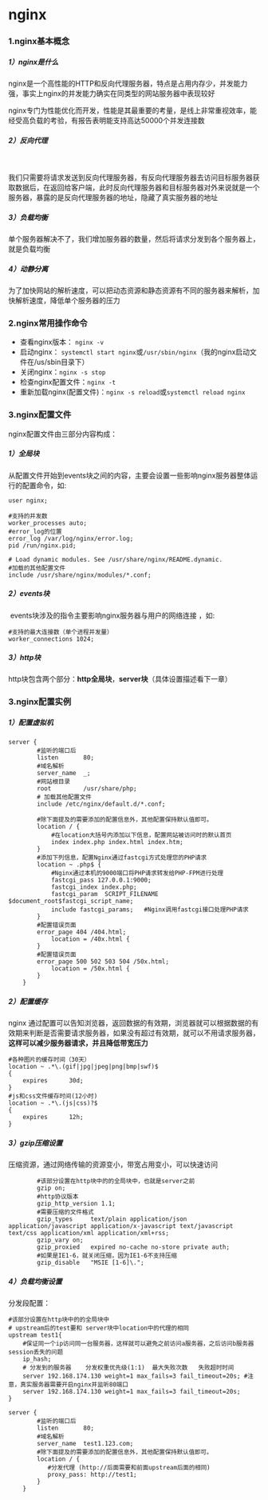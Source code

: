 # nginx

### 1.nginx基本概念

##### 1）nginx是什么

​		nginx是一个高性能的HTTP和反向代理服务器，特点是占用内存少，并发能力强，事实上nginx的并发能力确实在同类型的网站服务器中表现较好

​		nginx专门为性能优化而开发，性能是其最重要的考量，是线上非常重视效率，能经受高负载的考验，有报告表明能支持高达50000个并发连接数

##### 2）反向代理

​		<!--正向代理：在客户端（浏览器）配置代理服务器，通过代理服务器进行互联网访问-->

​		我们只需要将请求发送到反向代理服务器，有反向代理服务器去访问目标服务器获取数据后，在返回给客户端，此时反向代理服务器和目标服务器对外来说就是一个服务器，暴露的是反向代理服务器的地址，隐藏了真实服务器的地址

##### 3）负载均衡

​		单个服务器解决不了，我们增加服务器的数量，然后将请求分发到各个服务器上，就是负载均衡

##### 4）动静分离

​		为了加快网站的解析速度，可以把动态资源和静态资源有不同的服务器来解析，加快解析速度，降低单个服务器的压力



### 2.nginx常用操作命令

- 查看nginx版本： `nginx -v`  
- 启动nginx： `systemctl start nginx`或`/usr/sbin/nginx`（我的nginx启动文件在/us/sbin目录下）
- 关闭nginx：`nginx -s stop`
- 检查nginx配置文件：`nginx -t`
- 重新加载nginx(配置文件)：`nginx -s reload`或`systemctl reload nginx`



### 3.nginx配置文件

<!--nginx配置文件一般在/usr/local/nginx目录中，如果没有，可以通过whereis nginx 查找一下-->

nginx配置文件由三部分内容构成：

##### 1）全局块

​		从配置文件开始到events块之间的内容，主要会设置一些影响nginx服务器整体运行的配置命令，如: 	

```nginx
user nginx;

#支持的并发数
worker_processes auto;
#error_log的位置
error_log /var/log/nginx/error.log;
pid /run/nginx.pid;

# Load dynamic modules. See /usr/share/nginx/README.dynamic.
#加载的其他配置文件
include /usr/share/nginx/modules/*.conf;

```

##### 2）events块

​		events块涉及的指令主要影响nginx服务器与用户的网络连接 ，如:

```nginx
#支持的最大连接数（单个进程并发量）
worker_connections 1024;
```

##### 3）http块

<!--nginx服务器中配置最频繁的部分-->

http块包含两个部分：**http全局块**，**server块**（具体设置描述看下一章）



### 3.nginx配置实例

##### 1）配置虚拟机

<!--这里主要展示server块中的配置-->

```nginx
server {
    	#监听的端口后
        listen       80;
    	#域名解析
        server_name  _;
    	#网站根目录
        root         /usr/share/php;
        # 加载其他配置文件
        include /etc/nginx/default.d/*.conf;

        #除下面提及的需要添加的配置信息外，其他配置保持默认值即可。
        location / {
            #在location大括号内添加以下信息，配置网站被访问时的默认首页
            index index.php index.html index.htm;
        }
        #添加下列信息，配置Nginx通过fastcgi方式处理您的PHP请求
        location ~ .php$ {
        	#Nginx通过本机的9000端口将PHP请求转发给PHP-FPM进行处理
            fastcgi_pass 127.0.0.1:9000;   
            fastcgi_index index.php;
            fastcgi_param  SCRIPT_FILENAME  $document_root$fastcgi_script_name;
            include fastcgi_params;   #Nginx调用fastcgi接口处理PHP请求
        }
		#配置错误页面
        error_page 404 /404.html;
            location = /40x.html {
        }
		#配置错误页面
        error_page 500 502 503 504 /50x.html;
            location = /50x.html {
        }
    }

```

##### 2）配置缓存

<!--这里主要展示server块中的配置-->

nginx 通过配置可以告知浏览器，返回数据的有效期，浏览器就可以根据数据的有效期来判断是否需要请求服务器，如果没有超过有效期，就可以不用请求服务器，**这样可以减少服务器请求，并且降低带宽压力**

```nginx
#各种图片的缓存时间（30天）
location ~ .*\.(gif|jpg|jpeg|png|bmp|swf)$
{
	expires      30d;
}
#js和css文件缓存时间(12小时)
location ~ .*\.(js|css)?$
{
	expires      12h;
}
```

##### 3）gzip压缩设置

压缩资源，通过网络传输的资源变小，带宽占用变小，可以快速访问

<!--服务器进行压缩，浏览器需要进行解压，目前大部分浏览器是支持解压的-->

```nginx
		#该部分设置在http块中的的全局块中，也就是server之前
		gzip on;
		#http协议版本
        gzip_http_version 1.1;
		#需要压缩的文件格式
        gzip_types     text/plain application/json application/javascript application/x-javascript text/javascript text/css application/xml application/xml+rss;
        gzip_vary on;
        gzip_proxied   expired no-cache no-store private auth;
		#如果是IE1-6，就关闭压缩，因为IE1-6不支持压缩
        gzip_disable   "MSIE [1-6]\.";
```

##### 4）负载均衡设置

分发段配置：

```nginx
#该部分设置在http块中的的全局块中
# upstream后的test要和 server块中location中的代理的相同
upstream test1{
    #保证同一个ip访问同一台服务器，这样就可以避免之前访问a服务器，之后访问b服务器session丢失的问题
    ip_hash;
    # 分发到的服务器    分发权重优先级(1:1)  最大失败次数   失败超时时间
	server 192.168.174.130 weight=1 max_fails=3 fail_timeout=20s; #注意，真实服务器需要开启nginx并监听80端口
    server 192.168.174.130 weight=1 max_fails=3 fail_timeout=20s;
}

server {
    	#监听的端口后
        listen       80;
    	#域名解析
        server_name  test1.123.com;
        #除下面提及的需要添加的配置信息外，其他配置保持默认值即可。
        location / {
           #分发代理 (http://后面需要和前面upstream后面的相同)
           proxy_pass: http://test1;
        }
    }
```





  
